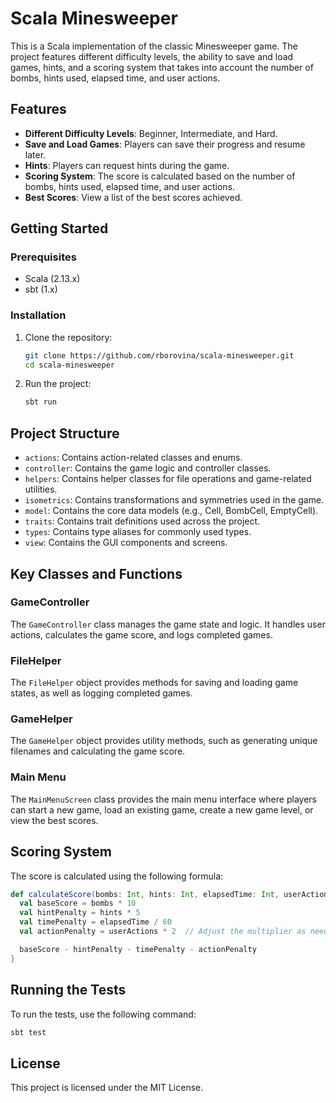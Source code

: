 # Scala Minesweeper

This is a Scala implementation of the classic Minesweeper game. The project features different difficulty levels, the ability to save and load games, hints, and a scoring system that takes into account the number of bombs, hints used, elapsed time, and user actions.

## Features

- **Different Difficulty Levels**: Beginner, Intermediate, and Hard.
- **Save and Load Games**: Players can save their progress and resume later.
- **Hints**: Players can request hints during the game.
- **Scoring System**: The score is calculated based on the number of bombs, hints used, elapsed time, and user actions.
- **Best Scores**: View a list of the best scores achieved.

## Getting Started

### Prerequisites

- Scala (2.13.x)
- sbt (1.x)

### Installation

1. Clone the repository:
   ```sh
   git clone https://github.com/rborovina/scala-minesweeper.git
   cd scala-minesweeper
   ```

2. Run the project:
   ```sh
   sbt run
   ```

## Project Structure

- `actions`: Contains action-related classes and enums.
- `controller`: Contains the game logic and controller classes.
- `helpers`: Contains helper classes for file operations and game-related utilities.
- `isometrics`: Contains transformations and symmetries used in the game.
- `model`: Contains the core data models (e.g., Cell, BombCell, EmptyCell).
- `traits`: Contains trait definitions used across the project.
- `types`: Contains type aliases for commonly used types.
- `view`: Contains the GUI components and screens.

## Key Classes and Functions

### GameController

The `GameController` class manages the game state and logic. It handles user actions, calculates the game score, and logs completed games.

### FileHelper

The `FileHelper` object provides methods for saving and loading game states, as well as logging completed games.

### GameHelper

The `GameHelper` object provides utility methods, such as generating unique filenames and calculating the game score.

### Main Menu

The `MainMenuScreen` class provides the main menu interface where players can start a new game, load an existing game, create a new game level, or view the best scores.

## Scoring System

The score is calculated using the following formula:
```scala
def calculateScore(bombs: Int, hints: Int, elapsedTime: Int, userActions: Int): Int = {
  val baseScore = bombs * 10
  val hintPenalty = hints * 5
  val timePenalty = elapsedTime / 60
  val actionPenalty = userActions * 2  // Adjust the multiplier as needed

  baseScore - hintPenalty - timePenalty - actionPenalty
}
```

## Running the Tests

To run the tests, use the following command:
```sh
sbt test
```

## License

This project is licensed under the MIT License.